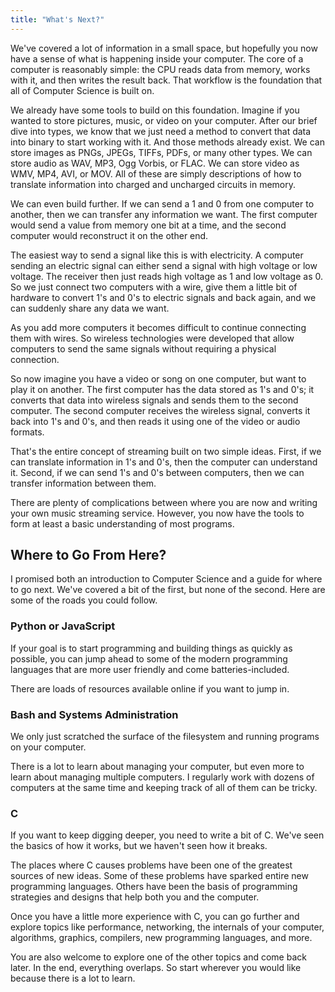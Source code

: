```yaml
---
title: "What's Next?"
---
```


We've covered a lot of information in a small space, but hopefully you now have
a sense of what is happening inside your computer. The core of a computer is
reasonably simple: the CPU reads data from memory, works with it, and then
writes the result back. That workflow is the foundation that all of Computer
Science is built on.

We already have some tools to build on this foundation. Imagine if you wanted to
store pictures, music, or video on your computer. After our brief dive into
types, we know that we just need a method to convert that data into binary to start
working with it. And those methods already exist. We can store images as PNGs, JPEGs,
TIFFs, PDFs, or many other types. We can store audio as WAV, MP3, Ogg Vorbis, or
FLAC. We can store video as WMV, MP4, AVI, or MOV. All of these are simply
descriptions of how to translate information into charged and uncharged circuits
in memory.

We can even build further. If we can send a 1 and 0 from one computer to
another, then we can transfer any information we want. The first computer would
send a value from memory one bit at a time, and the second computer would
reconstruct it on the other end.

The easiest way to send a signal like this is with electricity. A computer
sending an electric signal can either send a signal with high voltage or low
voltage. The receiver then just reads high voltage as 1 and low voltage as 0.
So we just connect two computers with a wire, give them a little bit of hardware
to convert 1's and 0's to electric signals and back again, and we can suddenly
share any data we want.

As you add more computers it becomes difficult to continue connecting them with
wires. So wireless technologies were developed that allow computers to send the
same signals without requiring a physical connection.

So now imagine you have a video or song on one computer, but want to play it on
another. The first computer has the data stored as 1's and 0's; it converts that
data into wireless signals and sends them to the second computer. The second
computer receives the wireless signal, converts it back into 1's and 0's, and
then reads it using one of the video or audio formats.

That's the entire concept of streaming built on two simple ideas. First, if we can
translate information in 1's and 0's, then the computer can understand it.
Second, if we can send 1's and 0's between computers, then we can transfer
information between them.

There are plenty of complications between where you are now and writing your own
music streaming service. However, you now have the tools to form at least a
basic understanding of most programs.

## Where to Go From Here?

I promised both an introduction to Computer Science and a guide for where to go
next. We've covered a bit of the first, but none of the second. Here are some of
the roads you could follow.

### Python or JavaScript

If your goal is to start programming and building things as quickly as possible,
you can jump ahead to some of the modern programming languages that are more
user friendly and come batteries-included.

There are loads of resources available online if you want to jump in.

### Bash and Systems Administration

We only just scratched the surface of the filesystem and running programs on
your computer.

There is a lot to learn about managing your computer, but even more to learn
about managing multiple computers. I regularly work with dozens of computers at
the same time and keeping track of all of them can be tricky.

### C

If you want to keep digging deeper, you need to write a bit of C. We've seen the
basics of how it works, but we haven't seen how it breaks.

The places where C causes problems have been one of the greatest sources of new
ideas. Some of these problems have sparked entire new programming languages.
Others have been the basis of programming strategies and designs that help both
you and the computer.

Once you have a little more experience with C, you can go further and explore
topics like performance, networking, the internals of your computer, algorithms,
graphics, compilers, new programming languages, and more.

You are also welcome to explore one of the other topics and come back later. In
the end, everything overlaps. So start wherever you would like because there is
a lot to learn.
